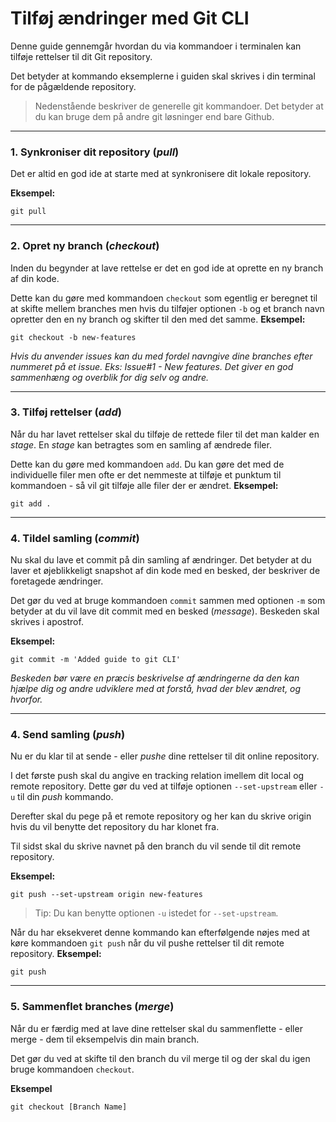 # Tilføj ændringer med Git CLI
Denne guide gennemgår hvordan du via kommandoer i terminalen kan tilføje rettelser til dit Git repository.

Det betyder at kommando eksemplerne i guiden skal skrives i din terminal for de pågældende repository.

> Nedenstående beskriver de generelle git kommandoer. Det betyder at du kan bruge dem på andre git løsninger end bare Github. 
___
### 1. Synkroniser dit repository (*pull*)
Det er altid en god ide at starte med at synkronisere dit lokale repository. 

**Eksempel:**
```
git pull
```
___
### 2. Opret ny branch (*checkout*)
Inden du begynder at lave rettelse  er det en god ide at oprette en ny branch af din kode.

Dette kan du gøre med kommandoen `checkout` som egentlig er beregnet til at skifte mellem branches men hvis du tilføjer optionen `-b` og et branch navn opretter den en ny branch og skifter til den med det samme.
**Eksempel:**
```
git checkout -b new-features
```
*Hvis du anvender issues kan du med fordel navngive dine branches efter nummeret på et issue. Eks: Issue#1 - New features. Det giver en god sammenhæng og overblik for dig selv og andre.*
___
### 3. Tilføj rettelser (*add*)
Når du har lavet rettelser skal du tilføje de rettede filer til det man kalder en *stage*. En *stage* kan betragtes som en samling af ændrede filer.

Dette kan du gøre med kommandoen `add`. Du kan gøre det med de individuelle filer men ofte er det nemmeste at tilføje et punktum til kommandoen - så vil git tilføje alle filer der er ændret.
**Eksempel:**
```
git add .
```
___
### 4. Tildel samling (*commit*)
Nu skal du lave et commit på din samling af ændringer. Det betyder at du laver et øjeblikkeligt snapshot af din kode med en besked, der beskriver de foretagede ændringer. 

Det gør du ved at bruge kommandoen `commit` sammen med optionen `-m` som betyder at du vil lave dit commit med en besked (*message*). Beskeden skal skrives i apostrof.

**Eksempel:**
```
git commit -m 'Added guide to git CLI'
```
*Beskeden bør være en præcis beskrivelse af ændringerne da den kan hjælpe dig og andre udviklere med at forstå, hvad der blev ændret, og hvorfor.*
___
### 4. Send samling (*push*)
Nu er du klar til at sende - eller *pushe* dine rettelser til dit online repository.

I det første push skal du angive en tracking relation imellem dit local og remote repository. Dette gør du ved at tilføje optionen `--set-upstream` eller `-u` til din *push* kommando. 

Derefter skal du pege på et remote repository og her kan du skrive origin hvis du vil benytte det repository du har klonet fra.

Til sidst skal du skrive navnet på den branch du vil sende til dit remote repository.

**Eksempel:**
```
git push --set-upstream origin new-features
```
> Tip: Du kan benytte optionen `-u` istedet for `--set-upstream`.

Når du har eksekveret denne kommando kan efterfølgende nøjes med at køre kommandoen `git push` når du vil pushe  rettelser til dit remote repository.
**Eksempel:**
```
git push
```
___
### 5. Sammenflet branches (*merge*)
Når du er færdig med at lave dine rettelser skal du sammenflette - eller merge - dem til eksempelvis din main branch.

Det gør du ved at skifte til den branch du vil merge til og der skal du igen bruge kommandoen `checkout`.

**Eksempel**
```
git checkout [Branch Name]
```





